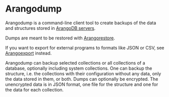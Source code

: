 Arangodump
==========

Arangodump is a command-line client tool to create backups of the data and
structures stored in [ArangoDB servers](../Arangod/README.md).

Dumps are meant to be restored with [Arangorestore](../Arangorestore/README.md).

If you want to export for external programs to formats like JSON or CSV, see
[Arangoexport](../Arangoexport/README.md) instead.

Arangodump can backup selected collections or all collections of a database,
optionally including system collections. One can backup the structure, i.e.
the collections with their configuration without any data, only the data stored
in them, or both. Dumps can optionally be encrypted. The unencrypted data is in
JSON format, one file for the structure and one for the data for each collection.
